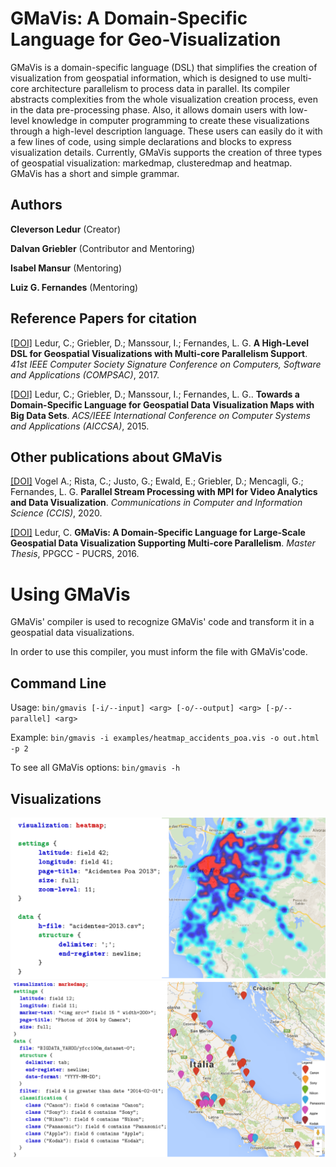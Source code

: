 # GMaVis: A Domain-Specific Language for Geo-Visualization

GMaVis is a domain-specific language (DSL) that simplifies the creation of visualization from geospatial information, which is designed to use multi-core architecture parallelism to process data in parallel. Its compiler abstracts complexities from the whole visualization creation process, even in the data pre-processing phase. Also, it allows domain users with
low-level knowledge in computer programming to create these visualizations through a high-level description language. These users can easily do it with a few lines of code, using simple declarations and blocks to express visualization details. Currently, GMaVis supports the creation of three types of geospatial visualization: markedmap, clusteredmap and heatmap. GMaVis has a short and simple grammar.

## Authors

**Cleverson Ledur** (Creator) 

**Dalvan Griebler** (Contributor and Mentoring)

**Isabel Mansur** (Mentoring)

**Luiz G. Fernandes** (Mentoring)




## Reference Papers for citation

[[DOI]](https://doi.org/10.1109/COMPSAC.2017.18) Ledur, C.; Griebler, D.; Manssour, I.; Fernandes, L. G. **A High-Level DSL for Geospatial Visualizations with Multi-core Parallelism Support**. *41st IEEE Computer Society Signature Conference on Computers, Software and Applications (COMPSAC)*, 2017.

[[DOI]](http://dx.doi.org/10.1109/AICCSA.2015.7507178) Ledur, C.; Griebler, D.; Manssour, I.; Fernandes, L. G.. **Towards a Domain-Specific Language for Geospatial Data Visualization Maps with Big Data Sets**. *ACS/IEEE International Conference on Computer Systems and Applications (AICCSA)*, 2015.

## Other publications about GMaVis

[[DOI]](https://doi.org/10.1007/978-3-030-41050-6_7) Vogel A.; Rista, C.; Justo, G.; Ewald, E.; Griebler, D.; Mencagli, G.; Fernandes, L. G. **Parallel Stream Processing with MPI for Video Analytics and Data Visualization**. *Communications in Computer and Information Science (CCIS)*, 2020.

[[DOI]](http://tede2.pucrs.br/tede2/handle/tede/6837) Ledur, C. **GMaVis: A Domain-Specific Language for Large-Scale Geospatial Data Visualization Supporting Multi-core Parallelism**. *Master Thesis*, PPGCC - PUCRS, 2016.


# Using GMaVis

GMaVis' compiler is used to recognize GMaVis' code and transform it in a geospatial data visualizations.

In order to use this compiler, you must inform the file with GMaVis'code.

## Command Line

Usage:
``
bin/gmavis [-i/--input] <arg> [-o/--output] <arg> [-p/--parallel] <arg>
``

Example: 
``
bin/gmavis -i examples/heatmap_accidents_poa.vis -o out.html -p 2
``

To see all GMaVis options:
``
bin/gmavis -h
``

## Visualizations

![img](https://github.com/GMAP/GMaVis/blob/master/images/heatmap.png)
![img](https://github.com/GMAP/GMaVis/blob/master/images/marketmap.png)


